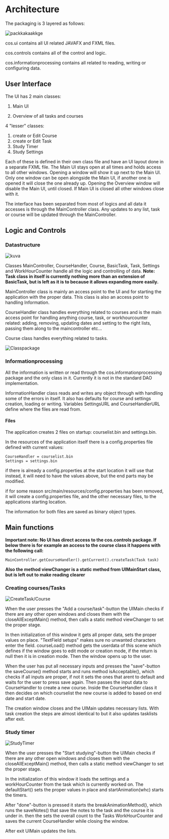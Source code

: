 # Architecture

The packaging is 3 layered as follows:

![packkakaakkge](https://github.com/KirillosTY/Course-Overview-System/blob/ae2dc247ba94b4fdc5c6fccf949489bcfee66a59/Documentation/Kuvat/mehss.png)

cos.ui contains all UI related JAVAFX and FXML files.

cos.controls contains all of the control and logic.

cos.informationprocessing contains all related to reading, writing or configuring data.



## User Interface

The UI has 2 main classes:

1. Main UI

2. Overview of all tasks and courses


4 "lesser" classes: 

1. create or Edit Course
2. create or Edit Task
3. Study Timer
4. Study Settings

Each of these is defined in their own class file and have an UI layout done in a separate FXML file. The Main UI stays open at all times and holds access to all other windows. Opening a window will show it up next to the Main UI. Only one window can be open alongside the Main UI, if another one is opened it will close the one already up. Opening the Overview window will disable the Main UI, until closed. If Main UI is closed all other windows close with it.

The interface has been separated from most of logics and all data it accesses is through the MainController class. Any updates to any list, task or course will be updated through the MainController.

## Logic and Controls

### Datastructure

![kuva](ahdmee)

Classes MainController, CourseHandler, Course, BasicTask, Task, Settings and WorkHourCounter handle all the logic and controlling of data. **Note: Task class in itself is currently nothing more than an extension of BasicTask, but is left as it is to because it allows expanding more easily.**

MainController class is mainly an access point to the UI and for starting the application with the proper data. This class is also an access point to handling Information.

CourseHandler class handles everything related to courses and is the main access point for handling anything course, task, or workhourcounter related: adding, removing, updating dates and setting to the right lists, passing them along to the maincontroller etc...

Course class handles everything related to tasks.


![Classpackage](https://github.com/KirillosTY/Course-Overview-System/blob/f4bf9b8cbc197528eba51a5baf8f8ad824e2fe5e/Documentation/Kuvat/COS.jpg)


### Informationprocessing

All the information is written or read through the cos.informationprocessing package and the only class in it. Currently it is not in the standard DAO implementation.

InformationHandler class reads and writes any object through with handling some of the errors in itself. It also has defaults for course and settings creation, loading or writing. Variables SettingsURL and CourseHandlerURL define where the files are read from.

#### Files

The application creates 2 files on startup: courselist.bin and settings.bin.

In the resources of the application itself there is a config.properties file defined with current values:
```
CourseHandler = courselist.bin
Settings = settings.bin
```
if there is already a config.properties at the start location it will use that instead, it will need to have the values above, but the end parts may be modified.

if for some reason src/main/resources/config.properties has been removed, it will create a config.properties file, and the other necessary files, to the applications starting location. 

The information for both files are saved as binary object types.

## Main functions

**Important note: No UI has direct access to the cos.controls package. If below there is for example an access to the  course class it happens with the following call:**
```
MainController.getCourseHandler().getCurrent().createTask(Task task)
```

**Also the method viewChanger is a static method from UIMainStart class, but is left out to make reading clearer**


### Creating courses/Tasks

![CreateTask/Course](https://github.com/KirillosTY/Course-Overview-System/blob/ae2dc247ba94b4fdc5c6fccf949489bcfee66a59/Documentation/Kuvat/Course%20Create.png)

When the user presses the "Add a course/task"-button the UIMain checks if there are any other open windows and closes them with the closeAllExceptMain() method, then calls a static method viewChanger to set the proper stage. 

In then initialization of this window it gets all proper data, sets the proper values on place. "TextField setups"  makes sure no unwanted characters enter the field. courseLoad() method gets the userdata of this scene which defines if the window goes to edit mode or creation mode, if the return is null then it is in creation mode. Then the window opens up to the user.

When the user has put all necessary inputs and presses the "save"-button the saveCourse() method starts and runs  method isAcceptable(), which checks if all inputs are proper, if not it sets the ones that arent to default and waits for the user to press save again. Then passes the input data to CourseHandler to create a new course. Inside the CourseHandler class it then decides on which courselist the new course is added to based on end date and start date. 

The creation window closes and the UIMain updates necessary lists. With task creation the steps are almost identical to but it also updates tasklists after exit.

### Study timer
![StudyTimer](https://github.com/KirillosTY/Course-Overview-System/blob/694128636e073eb435237641177449b16d723e3a/Documentation/Kuvat/studyStartFinished.png) 

When the user presses the "Start studying"-button the  UIMain checks if there are any other open windows and closes them with the closeAllExceptMain() method, then calls a static method viewChanger to set the proper stage. 


In the initialization of this window it loads the settings and a workHourCounter from the task which is currently worked on. The defaultStart() sets the proper values in place and startAnimation(whc) starts the timers.

After "done"-button is pressed it starts the breakAnimationMethod(), which runs the saveNotes() that save the notes to the task and the course it is under in. 
then the sets the overall count to the Tasks WorkHourCounter and saves the current CourseHandler while closing the window.

After exit UIMain updates the lists.








